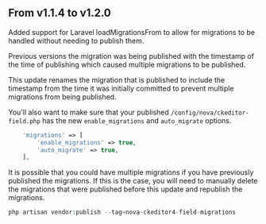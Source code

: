 ## From v1.1.4 to v1.2.0

Added support for Laravel loadMigrationsFrom to allow for migrations to be handled without needing to publish them.

Previous versions the migration was being published with the timestamp of the time of publishing which caused multiple migrations to be published.

This update renames the migration that is published to include the timestamp from the time it was initially committed to prevent multiple migrations from being published.

You'll also want to make sure that your published `/config/nova/ckeditor-field.php` has the new `enable_migrations` and `auto_migrate` options.
```php
    'migrations' => [
        'enable_migrations' => true,
        'auto_migrate' => true,
    ],
```

It is possible that you could have multiple migrations if you have previously published the migrations. 
If this is the case, you will need to manually delete the migrations that were published before this update and republish the migrations.
```php
php artisan vendor:publish --tag=nova-ckeditor4-field-migrations
```
